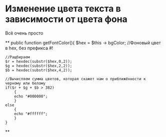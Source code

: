 # Изменение цвета текста в зависимости от цвета фона
Всё очень просто

**
public function getFontColor(){
	$hex = $this -> bgColor; //Фоновый цвет в hex, без префикса #!

	//Ращбираем 
	$r = hexdec(substr($hex,0,2));
	$g = hexdec(substr($hex,2,2));
	$b = hexdec(substr($hex,4,2));
	
	//Вычисляем сумма цветов, которая скажет нам о приближённости к черному или белому 
	if($r + $g + $b > 382)
		{
    	echo "#000000";
		}
	else
		{
		echo "#ffffff";
		}
	}
  **
